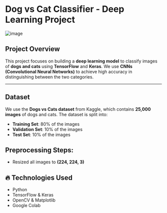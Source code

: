 # Dog vs Cat Classifier - Deep Learning Project  


![image](https://github.com/user-attachments/assets/2df027ae-f9f9-43c9-85ac-0d8a5416d623)


## **Project Overview**  
This project focuses on building a **deep learning model** to classify images of **dogs and cats** using **TensorFlow** and **Keras**. We use **CNNs (Convolutional Neural Networks)** to achieve high accuracy in distinguishing between the two categories.  

---

## **Dataset**  
We use the **Dogs vs Cats dataset** from Kaggle, which contains **25,000 images** of dogs and cats. The dataset is split into:  
- **Training Set**: 80% of the images  
- **Validation Set**: 10% of the images  
- **Test Set**: 10% of the images  

## **Preprocessing Steps:**  
- Resized all images to **(224, 224, 3)**  

## 🔥 **Technologies Used**  
- Python  
- TensorFlow & Keras  
- OpenCV & Matplotlib  
- Google Colab 

